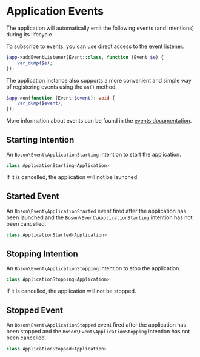 # Application Events

<primary-label ref="events"/>
<show-structure for="chapter" depth="2"/>

The application will automatically emit the following events (and intentions)
during its lifecycle.

To subscribe to events, you can use direct access to the
<a href="events.md#event-listener">event listener</a>.

```php
$app->addEventListener(Event::class, function (Event $e) {
    var_dump($e);
});
```

The application instance also supports a more convenient and simple way of
registering events using the `on()` method.

```php
$app->on(function (Event $event): void {
    var_dump($event);
});
```

<note>
More information about events can be found in the <a href="events.md">events 
documentation</a>.
</note>


## Starting Intention
<secondary-label ref="intention"/>

An `Boson\Event\ApplicationStarting` intention to start the application.

```php
class ApplicationStarting<Application>
```

<tip>
If it is cancelled, the application will not be launched.
</tip>

## Started Event
<secondary-label ref="event"/>

An `Boson\Event\ApplicationStarted` event fired after the application has been
launched and the `Boson\Event\ApplicationStarting` intention has not been
cancelled.

```php
class ApplicationStarted<Application>
```

## Stopping Intention
<secondary-label ref="intention"/>

An `Boson\Event\ApplicationStopping` intention to stop the application.

```php
class ApplicationStopping<Application>
```

<tip>
If it is cancelled, the application will not be stopped.
</tip>

## Stopped Event
<secondary-label ref="event"/>

An `Boson\Event\ApplicationStopped` event fired after the application has been
stopped and the `Boson\Event\ApplicationStopping` intention has not been
cancelled.

```php
class ApplicationStopped<Application>
```